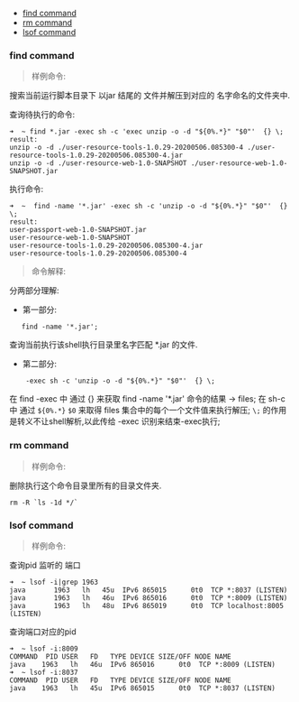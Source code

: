 <!-- ## linux  牢记命令 -->
- [find command](#find-command)
- [rm command](#rm-command)
- [lsof command](#lsof-command)
### find command
> 样例命令:

搜索当前运行脚本目录下 以jar 结尾的 文件并解压到对应的 名字命名的文件夹中.

查询待执行的命令:
```shell
➜  ~ find *.jar -exec sh -c 'exec unzip -o -d "${0%.*}" "$0"'  {} \;
result:
unzip -o -d ./user-resource-tools-1.0.29-20200506.085300-4 ./user-resource-tools-1.0.29-20200506.085300-4.jar
unzip -o -d ./user-resource-web-1.0-SNAPSHOT ./user-resource-web-1.0-SNAPSHOT.jar

```
执行命令:
```shell
➜  ~  find -name '*.jar' -exec sh -c 'unzip -o -d "${0%.*}" "$0"'  {} \;
result:
user-passport-web-1.0-SNAPSHOT.jar
user-resource-web-1.0-SNAPSHOT
user-resource-tools-1.0.29-20200506.085300-4.jar
user-resource-tools-1.0.29-20200506.085300-4
```
> 命令解释:

分两部分理解:
* 第一部分:
```shell
   find -name '*.jar'; 
```
查询当前执行该shell执行目录里名字匹配 *.jar 的文件.

* 第二部分:

```shell
    -exec sh -c 'unzip -o -d "${0%.*}" "$0"'  {} \;
```
在 find -exec 中 通过 {} 来获取 find -name '*.jar' 命令的结果 -> files;
在 sh-c 中 通过 `${0%.*}` `$0` 来取得 files 集合中的每个一个文件值来执行解压;
`\;` 的作用是转义不让shell解析,以此传给 -exec 识别来结束-exec执行;


### rm command
> 样例命令:

删除执行这个命令目录里所有的目录文件夹.

```shell
rm -R `ls -1d */`
```

### lsof command
> 样例命令:

查询pid 监听的 端口
```shell
➜  ~ lsof -i|grep 1963
java       1963   lh   45u  IPv6 865015      0t0  TCP *:8037 (LISTEN)
java       1963   lh   46u  IPv6 865016      0t0  TCP *:8009 (LISTEN)
java       1963   lh   48u  IPv6 865019      0t0  TCP localhost:8005 (LISTEN)
```
查询端口对应的pid
```shell
➜  ~ lsof -i:8009
COMMAND  PID USER   FD   TYPE DEVICE SIZE/OFF NODE NAME
java    1963   lh   46u  IPv6 865016      0t0  TCP *:8009 (LISTEN)
➜  ~ lsof -i:8037
COMMAND  PID USER   FD   TYPE DEVICE SIZE/OFF NODE NAME
java    1963   lh   45u  IPv6 865015      0t0  TCP *:8037 (LISTEN)
```